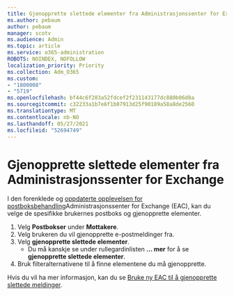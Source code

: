 ```yaml
---
title: Gjenopprette slettede elementer fra Administrasjonssenter for Exchange
ms.author: pebaum
author: pebaum
manager: scotv
ms.audience: Admin
ms.topic: article
ms.service: o365-administration
ROBOTS: NOINDEX, NOFOLLOW
localization_priority: Priority
ms.collection: Adm_O365
ms.custom:
- "1800008"
- "5719"
ms.openlocfilehash: bf44c6f283a52fdcef2f231143177dc880b06d8a
ms.sourcegitcommit: c32233a1b7e6f1b07913d25f90189a58a8de2560
ms.translationtype: MT
ms.contentlocale: nb-NO
ms.lasthandoff: 05/27/2021
ms.locfileid: "52694749"
---
```

# <a name="recover-deleted-items-from-exchange-admin-center"></a>Gjenopprette slettede elementer fra Administrasjonssenter for Exchange

I den forenklede og [oppdaterte opplevelsen for postboksbehandling](https://admin.exchange.microsoft.com/#/mailboxes)Administrasjonssenter for Exchange (EAC), kan du velge de spesifikke brukernes postboks og gjenopprette elementer.

1. Velg **Postbokser** under **Mottakere**.
2. Velg brukeren du vil gjenopprette e-postmeldinger fra.
3. Velg **gjenopprette slettede elementer**.
    - Du må kanskje se under rullegardinlisten **... mer** for å se **gjenopprette slettede elementer**.
4. Bruk filteralternativene til å finne elementene du må gjenopprette.

Hvis du vil ha mer informasjon, kan du se [Bruke ny EAC til å gjenopprette slettede meldinger](/exchange/recipients-in-exchange-online/manage-user-mailboxes/recover-deleted-messages#use-new-eac-for-recovering-deleted-messages).
